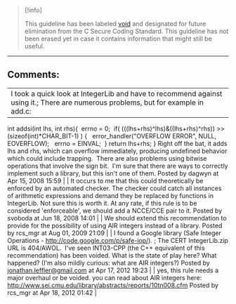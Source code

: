 > [!info]  
>
> This guideline has been labeled [void](https://wiki.sei.cmu.edu//confluence/label/seccode/void) and designated for future elimination from the C Secure Coding Standard. This guideline has not been erased yet in case it contains information that might still be useful.

------------------------------------------------------------------------
[](https://www.securecoding.cert.org/confluence/display/seccode/VOID.+Do+not+create+temporary+files+in+shared+directories?showChildren=false&showComments=false) [](https://www.securecoding.cert.org/confluence/display/seccode/99.+The+Void?showChildren=false&showComments=false) [](https://www.securecoding.cert.org/confluence/display/seccode/AA.+Bibliography?showChildren=false&showComments=false)
## Comments:

|  |
| ----|
| I took a quick look at IntegerLib and have to recommend against using it.; There are numerous problems, but for example in add.c:
int addsi(int lhs, int rhs){
 errno = 0;
 if( (((lhs+rhs)^lhs)&((lhs+rhs)^rhs)) >> (sizeof(int)*CHAR_BIT-1) ) {
  error_handler("OVERFLOW ERROR", NULL, EOVERFLOW);
  errno = EINVAL;
 }
return lhs+rhs;
}
Right off the bat, it adds lhs and rhs, which can overflow immediately, producing undefined behavior which could include trapping.  There are also problems using bitwise operations that involve the sign bit.  I'm sure that there are ways to correctly implement such a library, but this isn't one of them.
                                        Posted by dagwyn at Apr 15, 2008 15:59
                                     |
| It occurs to me that this could theoretically be enforced by an automated checker.
The checker could catch all instances of arithmetic expressions and demand they be replaced by functions in IntegerLib.  Not sure this is worth it. At any rate, if this rule is to be considered 'enforceable', we should add a NCCE/CCE pair to it.
                                        Posted by svoboda at Jun 18, 2008 14:01
                                     |
| We should extend this recommendation to provide for the possibility of using AIR integers instead of a library.
                                        Posted by rcs_mgr at Aug 01, 2009 21:09
                                     |
| I found a Google library (Safe Integer Operations - http://code.google.com/p/safe-iop/). ; The CERT IntegerLib.zip URL is 404/AWOL.  I've seen INT03-CPP (the C++ equivalent of this recommendation) has been voided.
    What is the state of play here?
    What happened?
(I'm also mildly curious: what are AIR integers?)
                                        Posted by jonathan.leffler@gmail.com at Apr 17, 2012 19:23
                                     |
| yes, this rule needs a major overhaul or be voided.  you can read about AIR integers here:  http://www.sei.cmu.edu/library/abstracts/reports/10tn008.cfm
                                        Posted by rcs_mgr at Apr 18, 2012 01:42
                                     |

